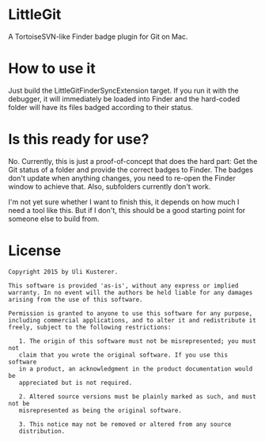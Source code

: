 # LittleGit
A TortoiseSVN-like Finder badge plugin for Git on Mac.

# How to use it
Just build the LittleGitFinderSyncExtension target. If you run it with the debugger,
it will immediately be loaded into Finder and the hard-coded folder will have its
files badged according to their status.

# Is this ready for use?
No. Currently, this is just a proof-of-concept that does the hard part: Get the Git
status of a folder and provide the correct badges to Finder. The badges don't update
when anything changes, you need to re-open the Finder window to achieve that. Also,
subfolders currently don't work.

I'm not yet sure whether I want to finish this, it depends on how much I need a tool
like this. But if I don't, this should be a good starting point for someone else to
build from.

# License

	Copyright 2015 by Uli Kusterer.
	
	This software is provided 'as-is', without any express or implied
	warranty. In no event will the authors be held liable for any damages
	arising from the use of this software.
	
	Permission is granted to anyone to use this software for any purpose,
	including commercial applications, and to alter it and redistribute it
	freely, subject to the following restrictions:
	
	   1. The origin of this software must not be misrepresented; you must not
	   claim that you wrote the original software. If you use this software
	   in a product, an acknowledgment in the product documentation would be
	   appreciated but is not required.
	
	   2. Altered source versions must be plainly marked as such, and must not be
	   misrepresented as being the original software.
	
	   3. This notice may not be removed or altered from any source
	   distribution.
